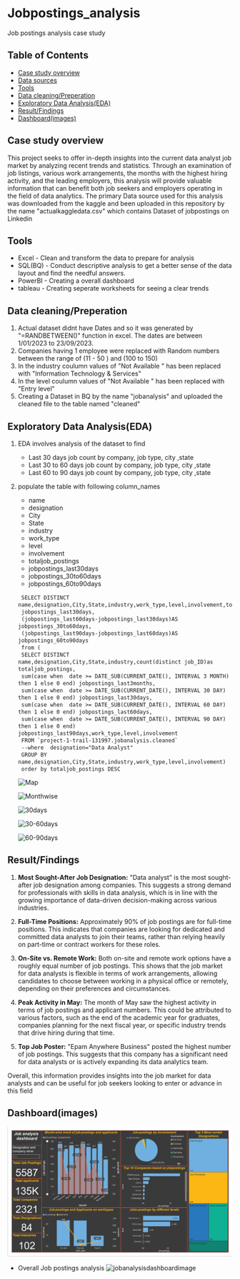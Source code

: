 # Jobpostings_analysis
  Job postings analysis case study
## Table of Contents
- [Case study overview](#case-study-overview)
- [Data sources](#data-sources)
- [Tools](#tools)
-  [Data cleaning/Preperation](#data-cleaningpreperation)
-  [Exploratory Data Analysis(EDA)](#exploratory-data-analysiseda)
-  [Result/Findings](#resultfindings)
-  [Dashboard(images)](#dashboardimages)

## Case study overview
 This project seeks to offer in-depth insights into the current data analyst job market by analyzing recent trends and statistics. Through an examination of job listings, various work arrangements, the months with the highest hiring activity, and the leading employers, this analysis will provide valuable information that can benefit both job seekers and employers operating in the field of data analytics.
 The primary Data source used for this analysis was downloaded from the kaggle and been uploaded in this repository by the name "actualkaggledata.csv" which contains Dataset of jobpostings on Linkedin
 
## Tools
- Excel - Clean and transform the data to prepare for analysis
- SQL(BQ) - Conduct descriptive analysis to get  a better sense of the data layout and find the needful answers.
- PowerBI - Creating a overall dashboard
- tableau - Creating seperate worksheets for seeing a clear trends

## Data cleaning/Preperation
 1. Actual dataset didnt have Dates and  so it was generated by "=RANDBETWEEN()" function in excel. The dates are between 1/01/2023 to 23/09/2023.
 2. Companies having 1 employee were replaced with Random numbers  between the range of (11 - 50 ) and (100 to 150)
 3. In the industry coulumn values of "Not Available " has been replaced with  "Information Technology & Services"
 4. In the level coulumn values of "Not Available " has been replaced with "Entry level"
 5. Creating a Dataset in BQ by the name "jobanalysis" and uploaded the cleaned file to the table named "cleaned"

## Exploratory Data Analysis(EDA)
 1. EDA involves analysis of the dataset to find 
     - Last 30 days job count by company, job type, city ,state
     - Last 30 to 60 days job count by company, job type,  city ,state
     - Last 60 to 90 days job count by company, job type,  city ,state
 2. populate the table with following column_names
     - name
     - designation
     - City
     - State
     - industry
     - work_type
     - level
     - involvement
     - totaljob_postings
     - jobpostings_last30days
     - jobpostings_30to60days
     - jobpostings_60to90days
  
     


    ```
     SELECT DISTINCT name,designation,City,State,industry,work_type,level,involvement,totaljob_postings,
     jobpostings_last30days,
     (jobpostings_last60days-jobpostings_last30days)AS jobpostings_30to60days,
     (jobpostings_last90days-jobpostings_last60days)AS jobpostings_60to90days
     from (
     SELECT DISTINCT name,designation,City,State,industry,count(distinct job_ID)as totaljob_postings,
     sum(case when  date >= DATE_SUB(CURRENT_DATE(), INTERVAL 3 MONTH) then 1 else 0 end) jobpostings_last3months,
     sum(case when  date >= DATE_SUB(CURRENT_DATE(), INTERVAL 30 DAY) then 1 else 0 end) jobpostings_last30days,
     sum(case when  date >= DATE_SUB(CURRENT_DATE(), INTERVAL 60 DAY) then 1 else 0 end) jobpostings_last60days,
     sum(case when  date >= DATE_SUB(CURRENT_DATE(), INTERVAL 90 DAY) then 1 else 0 end) jobpostings_last90days,work_type,level,involvement
     FROM `project-1-trail-131997.jobanalysis.cleaned`
     --where  designation="Data Analyst"
     GROUP BY name,designation,City,State,industry,work_type,level,involvement)
     order by totaljob_postings DESC
     ```

      ![Map](https://github.com/SENTHILAMUTHAN/jobpostings_analysis/assets/138884128/61be62b7-0b64-45db-9f4c-84555296399e)

      ![Monthwise](https://github.com/SENTHILAMUTHAN/jobpostings_analysis/assets/138884128/6784d8bf-72ce-4c2d-a2f6-ac6898fb9b1c)
   
      ![30days](https://github.com/SENTHILAMUTHAN/jobpostings_analysis/assets/138884128/48bc7497-682b-47e1-9691-7009bdc8dc23)

      ![30-60days](https://github.com/SENTHILAMUTHAN/jobpostings_analysis/assets/138884128/09505ca5-79d0-4555-987c-e821c733c6a9)

      ![60-90days](https://github.com/SENTHILAMUTHAN/jobpostings_analysis/assets/138884128/7b4b9dfa-4bc0-4cac-a484-c3e0082b1545)



## Result/Findings 
1. **Most Sought-After Job Designation:** "Data analyst" is the most sought-after job designation among companies. This suggests a strong demand for professionals with skills in data analysis, which is in line with the growing importance of data-driven decision-making across various industries.

2. **Full-Time Positions:** Approximately 90% of job postings are for full-time positions. This indicates that companies are looking for dedicated and committed data analysts to join their teams, rather than relying heavily on part-time or contract workers for these roles.

3. **On-Site vs. Remote Work:** Both on-site and remote work options have a roughly equal number of job postings. This shows that the job market for data analysts is flexible in terms of work arrangements, allowing candidates to choose between working in a physical office or remotely, depending on their preferences and circumstances.

4. **Peak Activity in May:** The month of May saw the highest activity in terms of job postings and applicant numbers. This could be attributed to various factors, such as the end of the academic year for graduates, companies planning for the next fiscal year, or specific industry trends that drive hiring during that time.

5. **Top Job Poster:** "Epam Anywhere Business" posted the highest number of job postings. This suggests that this company has a significant need for data analysts or is actively expanding its data analytics team.

Overall, this information provides insights into the job market for data analysts and can be useful for job seekers looking to enter or advance in this field


## Dashboard(images)
![Dashboard](jobanalysisdashboardimage.PNG)

- Overall Job postings analysis
  ![jobanalysisdashboardimage](https://github.com/SENTHILAMUTHAN/jobpostings_analysis/assets/138884128/89eef3eb-ec99-4ddc-a198-75568964f76d)

